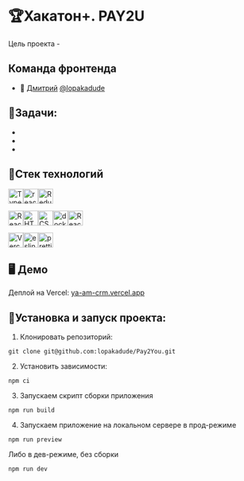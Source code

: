 # 🏆Хакатон+. PAY2U

Цель проекта - 

## Команда фронтенда

- 👾 [Дмитрий](https://github.com/lopakadude) <a href="https://t.me/lopakadude" target="_blank">@lopakadude</a>

## 💼Задачи:

-
-
-

## 🦾Стек технологий

<img src="https://img.shields.io/badge/TypeScript-007ACC?style=for-the-badge&logo=typescript&logoColor=white" alt="TypeScript" height="30"/><img src="https://img.shields.io/badge/react-%2320232a.svg?style=for-the-badge&logo=react&logoColor=%2361DAFB" alt="react" height="30"/><img src="https://img.shields.io/badge/Redux-593D88?style=for-the-badge&logo=redux&logoColor=white" alt="Redux" height="30"/>

<img src="https://img.shields.io/badge/React_Router-CA4245?style=for-the-badge&logo=react-router&logoColor=white" alt="React_Router" height="30"/><img src="https://img.shields.io/badge/HTML5-E34F26?style=for-the-badge&logo=html5&logoColor=white" alt="HTML5" height="30"/><img src="https://img.shields.io/badge/CSS3-1572B6?style=for-the-badge&logo=css3&logoColor=white" alt="CSS3" height="30"/><img src="https://img.shields.io/badge/docker-%230db7ed.svg?style=for-the-badge&logo=docker&logoColor=white" alt="docker" height="30"/><img src="https://img.shields.io/badge/React%20Hook%20Form-%23EC5990.svg?style=for-the-badge&logo=reacthookform&logoColor=white" alt="React_Router" height="30"/>

<img src="https://img.shields.io/badge/Vercel-000000?style=for-the-badge&logo=vercel&logoColor=white" alt="Vercel" height="30"/><img src="https://img.shields.io/badge/eslint-3A33D1?style=for-the-badge&logo=eslint&logoColor=white" alt="eslint" height="30"/><img src="https://img.shields.io/badge/prettier-1A2C34?style=for-the-badge&logo=prettier&logoColor=F7BA3E" alt="prettier" height="30"/>

## 🖥 Демо

Деплой на Vercel: [ya-am-crm.vercel.app](https://pay2-you-ra2w.vercel.app/ )

## 🚀Установка и запуск проекта:

1. Клонировать репозиторий:

```gitbash
git clone git@github.com:lopakadude/Pay2You.git
```

2. Установить зависимости:

```gitbash
npm ci
```

3. Запускаем скрипт сборки приложения

```gitbash
npm run build
```

4. Запускаем приложение на локальном сервере в прод-режиме

```gitbash
npm run preview
```

Либо в дев-режиме, без сборки

```gitbash
npm run dev
```
